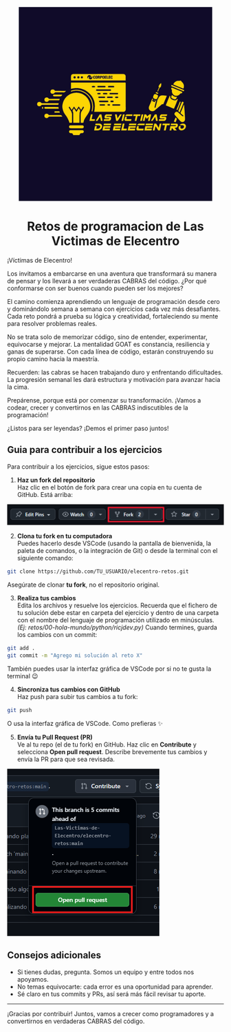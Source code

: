 <div align="center">
  <img src="./images/logo.jpg" width = 450>
  <h1>Retos de programacion de Las Victimas de Elecentro</h1>
</div>

¡Víctimas de Elecentro!

Los invitamos a embarcarse en una aventura que transformará su manera de pensar y los llevará a ser verdaderas CABRAS del código. ¿Por qué conformarse con ser buenos cuando pueden ser los mejores?

El camino comienza aprendiendo un lenguaje de programación desde cero y dominándolo semana a semana con ejercicios cada vez más desafiantes. Cada reto pondrá a prueba su lógica y creatividad, fortaleciendo su mente para resolver problemas reales.

No se trata solo de memorizar código, sino de entender, experimentar, equivocarse y mejorar. La mentalidad GOAT es constancia, resiliencia y ganas de superarse. Con cada línea de código, estarán construyendo su propio camino hacia la maestría.

Recuerden: las cabras se hacen trabajando duro y enfrentando dificultades. La progresión semanal les dará estructura y motivación para avanzar hacia la cima.

Prepárense, porque está por comenzar su transformación. ¡Vamos a codear, crecer y convertirnos en las CABRAS indiscutibles de la programación!

¿Listos para ser leyendas? ¡Demos el primer paso juntos!

## Guia para contribuir a los ejercicios

Para contribuir a los ejercicios, sigue estos pasos:

1. **Haz un fork del repositorio**  
   Haz clic en el botón de fork para crear una copia en tu cuenta de GitHub. Está arriba:

![boton de fork](./images/fork-button.png)

2. **Clona tu fork en tu computadora**  
   Puedes hacerlo desde VSCode (usando la pantalla de bienvenida, la paleta de comandos, o la integración de Git) o desde la terminal con el siguiente comando:

```bash
git clone https://github.com/TU_USUARIO/elecentro-retos.git
```

Asegúrate de clonar **tu fork**, no el repositorio original.

3. **Realiza tus cambios**  
   Edita los archivos y resuelve los ejercicios. Recuerda que el fichero de tu solución debe estar en carpeta del ejercicio y dentro de una carpeta con el nombre del lenguaje de programación utilizado en minúsculas. *(Ej: retos/00-hola-mundo/python/ricjdev.py)*
    Cuando termines, guarda los cambios con un commit:

```bash
git add .
git commit -m "Agrego mi solución al reto X"
```

También puedes usar la interfaz gráfica de VSCode por si no te gusta la terminal 😉

4. **Sincroniza tus cambios con GitHub**  
   Haz push para subir tus cambios a tu fork:

```bash
git push
```

O usa la interfaz gráfica de VSCode. Como prefieras ✨

5. **Envía tu Pull Request (PR)**  
   Ve al tu repo (el de tu fork) en GitHub. Haz clic en **Contribute** y selecciona **Open pull request**. Describe brevemente tus cambios y envía la PR para que sea revisada.

![boton de pull reques](./images/pull-request-button.png)

## Consejos adicionales

- Si tienes dudas, pregunta. Somos un equipo y entre todos nos apoyamos.
- No temas equivocarte: cada error es una oportunidad para aprender.
- Sé claro en tus commits y PRs, así será más fácil revisar tu aporte.

---

¡Gracias por contribuir! Juntos, vamos a crecer como programadores y a convertirnos en verdaderas CABRAS del código.
